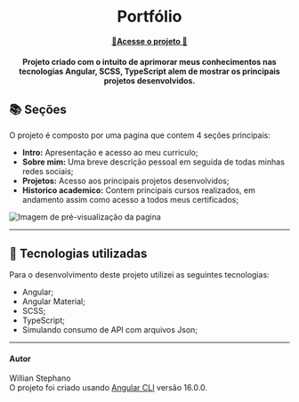<h1 align="center">
  <br>Portfólio
</h1>

<p align="center">
  <a href="portfolio-eta-five-37.vercel.app">
    <b>🚀Acesse o projeto 🚀</b>
  </a>

  <p align="center">
 
  

<h4 align="center">
  Projeto criado com o intuito de aprimorar meus conhecimentos nas tecnologias Angular, SCSS, TypeScript alem de mostrar os principais projetos desenvolvidos.
</h4>

## 📚 Seções
O projeto é composto por uma pagina que contem 4 seções principais:

- **Intro:** Apresentação e acesso ao meu curriculo;
- **Sobre mim:** Uma breve descrição pessoal em seguida de todas minhas redes sociais;
- **Projetos:** Acesso aos principais projetos desenvolvidos;
- **Historico academico:** Contem principais cursos realizados, em andamento assim como acesso a todos meus certificados;


<img src="Conteudo/previa-img.PNG" alt="Imagem de pré-visualização da pagina">

---

## 💼 Tecnologias utilizadas
Para o desenvolvimento deste projeto utilizei as seguintes tecnologias:

- Angular;
- Angular Material;
- SCSS;
- TypeScript;
- Simulando consumo de API com arquivos Json;
---

#### Autor
Willian Stephano
<br>
O projeto foi criado usando [Angular CLI](https://github.com/angular/angular-cli) versão 16.0.0.



